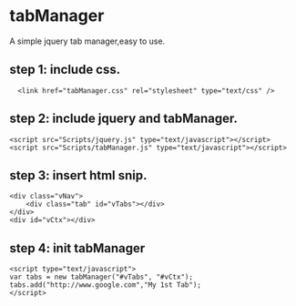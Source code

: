 tabManager
==========

A simple jquery tab manager,easy to use.

step 1: include css.
--
	  <link href="tabManager.css" rel="stylesheet" type="text/css" />

step 2: include jquery and tabManager.
--
  	<script src="Scripts/jquery.js" type="text/javascript"></script>
  	<script src="Scripts/tabManager.js" type="text/javascript"></script>

step 3: insert html snip.
--
  	<div class="vNav">
  		<div class="tab" id="vTabs"></div>
  	</div>
  	<div id="vCtx"></div>
	
step 4: init tabManager
--
  	<script type="text/javascript">
  	var tabs = new tabManager("#vTabs", "#vCtx");
  	tabs.add("http://www.google.com","My 1st Tab");
  	</script>
